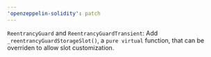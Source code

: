 ```yaml
---
'openzeppelin-solidity': patch
---
```


`ReentrancyGuard` and `ReentrancyGuardTransient`: Add `_reentrancyGuardStorageSlot()`, a `pure virtual` function, that can be overriden to allow slot customization.
